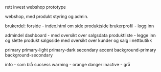 rett invest webshop prototype

webshop, med produkt styring og admin.

brukerdel:
forside - index.html
om side
produktside
brukerprofil - logg inn

admindel
dashboard - med oversikt over salgsdata
produktliste - legge inn og slette produkt
salgsside med oversikt over kunder og salg i nettbutikk


primary
primary-light
primary-dark
secondary
accent
background-primary
background-secondary

info - som blå
sucsess
warning - orange
danger
inactive - grå
